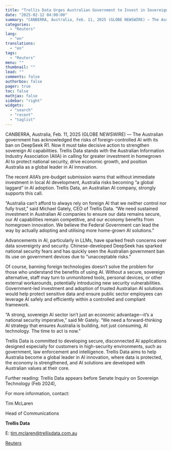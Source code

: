 ```yaml
---
title: "Trellis Data Urges Australian Government to Invest in Sovereign AI Following DeepSeek Ban"
date: "2025-02-12 04:00:00"
summary: "CANBERRA, Australia, Feb. 11, 2025 (GLOBE NEWSWIRE) — The Australian government has acknowledged the risks of foreign-controlled AI with its ban on DeepSeek R1. Now it must take decisive action to strengthen sovereign AI capabilities. Trellis Data stands with the Australian Information Industry Association (AIIA) in calling for greater investment..."
categories:
  - "Reuters"
lang:
  - "en"
translations:
  - "en"
tags:
  - "Reuters"
menu: ""
thumbnail: ""
lead: ""
comments: false
authorbox: false
pager: true
toc: false
mathjax: false
sidebar: "right"
widgets:
  - "search"
  - "recent"
  - "taglist"
---
```


CANBERRA, Australia, Feb. 11, 2025 (GLOBE NEWSWIRE) — The Australian government has acknowledged the risks of foreign-controlled AI with its ban on DeepSeek R1. Now it must take decisive action to strengthen sovereign AI capabilities. Trellis Data stands with the Australian Information Industry Association (AIIA) in calling for greater investment in homegrown AI to protect national security, drive economic growth, and position Australia as a global leader in AI innovation.

The recent AIIA’s pre-budget submission warns that without immediate investment in local AI development, Australia risks becoming “a global laggard” in AI adoption. Trellis Data, an Australian AI company, strongly supports this call.

“Australia can’t afford to always rely on foreign AI that we neither control nor fully trust,” said Michael Gately, CEO of Trellis Data. “We need sustained investment in Australian AI companies to ensure our data remains secure, our AI capabilities remain competitive, and our economy benefits from homegrown innovation. We believe the Federal Government can lead the way by actually adopting and utilising more home-grown AI solutions.”

Advancements in AI, particularly in LLMs, have sparked fresh concerns over data sovereignty and security. Chinese-developed DeepSeek has sparked national security fears and has quickly seen the Australian government ban its use on government devices due to "unacceptable risks."

Of course, banning foreign technologies doesn’t solve the problem for those who understand the benefits of using AI. Without a secure, sovereign alternative, staff may turn to unmonitored tools, personal devices, or other external workarounds, potentially introducing new security vulnerabilities. Government-led investment and adoption of trusted Australian AI solutions would help protect sensitive data and ensure public sector employees can leverage AI safely and efficiently within a controlled and compliant framework.

“A strong, sovereign AI sector isn’t just an economic advantage—it’s a national security imperative,” said Mr Gately. “We need a forward-thinking AI strategy that ensures Australia is building, not just consuming, AI technology. The time to act is now.”

Trellis Data is committed to developing secure, disconnected AI applications designed especially for customers in high-security environments, such as government, law enforcement and intelligence. Trellis Data aims to help Australia become a global leader in AI innovation, where data is protected, the economy is strengthened, and AI solutions are developed with Australian values at their core.

Further reading: Trellis Data appears before Senate Inquiry on Sovereign Technology (Feb 2024),

For more information, contact:

Tim McLaren

Head of Communications

**Trellis Data**

E: tim.mclaren@trellisdata.com.au

[Reuters](https://www.tradingview.com/news/reuters.com,2025-02-11:newsml_GNX6StX8K:0-trellis-data-urges-australian-government-to-invest-in-sovereign-ai-following-deepseek-ban/)
